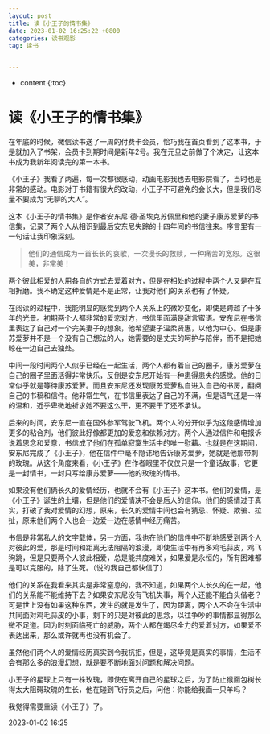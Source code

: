 ```yaml
---
layout: post
title: 读《小王子的情书集》
date: 2023-01-02 16:25:22 +0800
categories: 读书观影
tag: 读书


---
```


* content
{:toc}




# 读《小王子的情书集》

在年底的时候，微信读书送了一周的付费卡会员，恰巧我在首页看到了这本书，于是就加入了书架，会员卡到期时间是新年2号。我在元旦之前做了个决定，让这本书成为我新年阅读完的第一本书。

《小王子》我看了两遍，每一次都很感动，动画电影我也去电影院看了，当时也是非常的感动。电影对于书籍有很大的改动，小王子不可避免的会长大，但是我们尽量不要成为“无聊的大人”。

这本《小王子的情书集》是作者安东尼·德·圣埃克苏佩里和他的妻子康苏爱萝的书信集，记录了两个人从相识到最后安东尼失踪的十四年间的书信往来。序言里有一一句话让我印象深刻。
 > 他们的通信成为一首长长的哀歌，一次漫长的救赎，一种痛苦的宽恕。这很美，非常美！

两个彼此相爱的人用各自的方式去爱着对方，但是在相处的过程中两个人又是在互相折磨。我不确定这种爱情是不是正常，让我对他们的关系也有了怀疑。

在阅读的过程中，我能明显的感觉到两个人关系上的微妙变化，即使是跨越了十多年的光景。初期两个人都非常的爱恋对方，书信里面满是甜言蜜语。安东尼在书信里表达了自己对一个完美妻子的想象，他希望妻子温柔贤惠，以他为中心。但是康苏爱萝并不是一个没有自己想法的人，她需要的是丈夫的呵护与陪伴，而不是把她晾在一边自己去独处。

中间一段时间两个人似乎已经在一起生活，两个人都有着自己的圈子，康苏爱萝在自己的圈子里面活得非常快乐，反倒是安东尼开始有一种患得患失的感觉。他的日常似乎就是等待康苏爱萝。而且安东尼还发现康苏爱萝私自进入自己的书房，翻阅自己的书稿和信件。他非常生气，在书信里表达了自己的不满，但是语气还是一样的温和，近乎卑微地祈求她不要这么干，更不要干了还不承认。

后来的时间，安东尼一直在国外参军驾驶飞机。两个人的分开似乎为这段感情增加更多的粘合剂，他们彼此好像都更加的爱恋和依赖对方。两个人通过信件和电报诉说着思念和爱意，书信成了他们在孤单寂寞生活中的唯一慰藉。也就是在这期间，安东尼完成了《小王子》，他在信件中毫不隐讳地告诉康苏爱萝，她就是他那带刺的玫瑰。从这个角度来看，《小王子》在作者眼里不仅仅只是一个童话故事，它更是一封情书，一封只写给康苏爱萝——他的玫瑰的情书。

如果没有他们俩长久的爱情经历，也就不会有《小王子》这本书。他们的爱情，是《小王子》诞生的土壤，但是他们的爱情决不会是后人的信仰。他们的感情过于真实，打破了我对爱情的幻想，原来，长久的爱情中间也会有猜忌、怀疑、欺骗、拉扯，原来他们两个人也会一边爱一边在感情中经历痛苦。

书信是非常私人的文字载体，另一方面，我也在他们的信件中不断地感受到两个人对彼此的爱，那是时间和距离无法阻隔的浪漫，即使生活中有再多鸡毛蒜皮，鸡飞狗跳，但是只要两个人彼此相爱，总是能共度难关，如果爱是永恒的，所有困难都是可以克服的，除了生死。（说的我自己都快信了）

他们的关系在我看来其实是非常窒息的，我不知道，如果两个人长久的在一起，他们的关系能不能维持下去？如果安东尼没有飞机失事，两个人还能不能白头偕老？可是世上没有如果这种东西，发生的就是发生了，因为距离，两个人不会在生活中共同面对鸡毛蒜皮的小事，剩下的只是对彼此的思念，以往争吵的事情都显得那么微不足道。因为时刻面临死亡的威胁，两个人都在竭尽全力的爱着对方，如果爱不表达出来，那么或许就再也没有机会了。

虽然他们两个人的爱情经历真实到令我抗拒，但是，这毕竟是真实的事情，生活不会有那么多的浪漫幻想，就是要不断地面对问题和解决问题。

小王子的星球上只有一株玫瑰，即使在离开自己的星球之后，为了防止猴面包树长得太大阻碍玫瑰的生长，他在碰到飞行员之后，问他：你能给我画一只羊吗？

我觉得需要重读《小王子》了。

2023-01-02 16:25